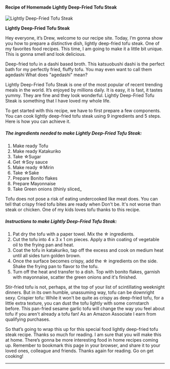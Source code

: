             

#### Recipe of Homemade Lightly Deep-Fried Tofu Steak

![Lightly Deep-Fried Tofu Steak](https://img-global.cpcdn.com/recipes/6578841851002880/751x532cq70/lightly-deep-fried-tofu-steak-recipe-main-photo.jpg)

**Lightly Deep-Fried Tofu Steak**

Hey everyone, it’s Drew, welcome to our recipe site. Today, I’m gonna show you how to prepare a distinctive dish, lightly deep-fried tofu steak. One of my favorites food recipes. This time, I am going to make it a little bit unique. This is gonna smell and look delicious.

Deep-fried tofu in a dashi based broth. This katsuobushi dashi is the perfect bath for my perfectly fried, fluffy tofu. You may even want to call them agedashi What does "agedashi" mean?

Lightly Deep-Fried Tofu Steak is one of the most popular of recent trending meals in the world. It’s enjoyed by millions daily. It is easy, it is fast, it tastes yummy. They are fine and they look wonderful. Lightly Deep-Fried Tofu Steak is something that I have loved my whole life.

To get started with this recipe, we have to first prepare a few components. You can cook lightly deep-fried tofu steak using 9 ingredients and 5 steps. Here is how you can achieve it.

##### The ingredients needed to make Lightly Deep-Fried Tofu Steak:

1.  Make ready Tofu
2.  Make ready Katakuriko
3.  Take ☆Sugar
4.  Get ☆Soy sauce
5.  Make ready ☆Mirin
6.  Take ☆Sake
7.  Prepare Bonito flakes
8.  Prepare Mayonnaise
9.  Take Green onions (thinly sliced\_

Tofu does not pose a risk of eating undercooked like meat does. You can tell that crispy fried tofu bites are ready when Don't be. It's not worse than steak or chicken. One of my kids loves tofu thanks to this recipe.

##### Instructions to make Lightly Deep-Fried Tofu Steak:

1.  Pat dry the tofu with a paper towel. Mix the ☆ ingredients.
2.  Cut the tofu into 4 x 3 x 1 cm pieces. Apply a thin coating of vegetable oil to the frying pan and heat.
3.  Coat the tofu in katakuriko, tap off the excess and cook on medium heat until all sides turn golden brown.
4.  Once the surface becomes crispy, add the ☆ ingredients on the side. Shake the frying pan to flavor to the tofu.
5.  Turn off the heat and transfer to a dish. Top with bonito flakes, garnish with mayonnaise, scatter the green onions and it's finished.

Stir-fried tofu is not, perhaps, at the top of your list of scintillating weeknight dinners. But in its own humble, unassuming way, tofu can be downright sexy. Crispier tofu: While it won't be quite as crispy as deep-fried tofu, for a little extra texture, you can dust the tofu lightly with some cornstarch before. This pan-fried sesame garlic tofu will change the way you feel about tofu if you aren't already a tofu fan! As an Amazon Associate I earn from qualifying purchases.

So that’s going to wrap this up for this special food lightly deep-fried tofu steak recipe. Thanks so much for reading. I am sure that you will make this at home. There’s gonna be more interesting food in home recipes coming up. Remember to bookmark this page in your browser, and share it to your loved ones, colleague and friends. Thanks again for reading. Go on get cooking!

* * *